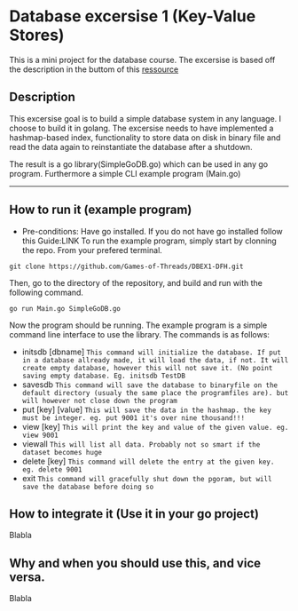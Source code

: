 # Database excersise 1 (Key-Value Stores)
This is a mini project for the database course. The excersise is based off the description in the buttom of this [ressource](https://github.com/datsoftlyngby/soft2018spring-databases-teaching-material/blob/master/lecture_notes/01-Intro_to_DB.ipynb)
## Description
This excersise goal is to build a simple database system in any language. I choose to build it in golang. The excersise needs to have implemented a hashmap-based index, functionality to store data on disk in binary file and read the data again to reinstantiate the database after a shutdown.

The result is a go library(SimpleGoDB.go) which can be used in any go program. Furthermore a simple CLI example program (Main.go)

------------------
## How to run it (example program)
- Pre-conditions: Have go installed. If you do not have go installed follow this Guide:LINK
To run the example program, simply start by clonning the repo. From your prefered terminal.
```
git clone https://github.com/Games-of-Threads/DBEX1-DFH.git
```
Then, go to the directory of the repository, and build and run with the following command.
```
go run Main.go SimpleGoDB.go
```
Now the program should be running. The example program is a simple command line interface to use the library. The commands is as follows:
- initsdb [dbname] ```This command will initialize the database. If put in a database allready made, it will load the data, if not. It will create empty database, however this will not save it. (No point saving empty database. Eg. initsdb TestDB```
- savesdb ```This command will save the database to binaryfile on the default directory (usualy the same place the programfiles are). but will however not close down the program```
- put [key] [value] ```This will save the data in the hashmap. the key must be integer. eg. put 9001 it's over nine thousand!!!```
- view [key] ```This will print the key and value of the given value. eg. view 9001```
- viewall ```This will list all data. Probably not so smart if the dataset becomes huge```
- delete [key] ```This command will delete the entry at the given key. eg. delete 9001```
- exit ```This command will gracefully shut down the pgoram, but will save the database before doing so```

## How to integrate it (Use it in your go project)
Blabla
## Why and when you should use this, and vice versa.
Blabla
